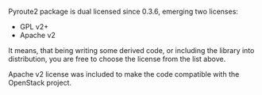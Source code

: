 Pyroute2 package is dual licensed since 0.3.6, emerging two licenses:

* GPL v2+
* Apache v2

It means, that being writing some derived code, or including the 
library into distribution, you are free to choose the license from the
list above.

Apache v2 license was included to make the code compatible with the
OpenStack project.
